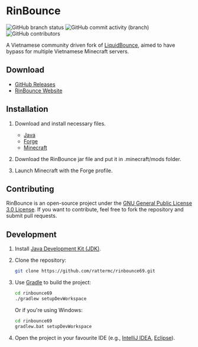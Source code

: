 # RinBounce

![GitHub branch status](https://img.shields.io/github/checks-status/rattermc/rinbounce69/main) ![GitHub commit activity (branch)](https://img.shields.io/github/commit-activity/w/rattermc/rinbounce69/main) ![GitHub contributors](https://img.shields.io/github/contributors/rattermc/rinbounce69)

A Vietnamese community driven fork of [LiquidBounce](https://github.com/CCBlueX/LiquidBounce/tree/legacy), aimed to have bypass for multiple Vietnamese Minecraft servers.

## Download

- [GitHub Releases](https://github.com/rattermc/rinbounce69/releases/latest)
- [RinBounce Website](https://rinbounce.wtf/download)

## Installation

1. Download and install necessary files.

   - [Java](https://java.com/download)
   - [Forge](https://files.minecraftforge.net/)
   - [Minecraft](https://www.minecraft.net/en-us/download)

2. Download the RinBounce jar file and put it in .minecraft/mods folder.

3. Launch Minecraft with the Forge profile.

## Contributing

RinBounce is an open-source project under the [GNU General Public License 3.0 License](https://www.gnu.org/licenses/gpl-3.0.html). If you want to contribute, feel free to fork the repository and submit pull requests.

## Development

1. Install [Java Development Kit (JDK)](https://azul.com/downloads/?package=jdk).
2. Clone the repository:

   ```bash
   git clone https://github.com/rattermc/rinbounce69.git
   ```

3. Use [Gradle](https://gradle.org/install/) to build the project:

   ```bash
   cd rinbounce69
   ./gradlew setupDevWorkspace
   ```

   Or if you're using Windows:

    ```bash
    cd rinbounce69
    gradlew.bat setupDevWorkspace
    ```

4. Open the project in your favourite IDE (e.g., [IntelliJ IDEA](https://www.jetbrains.com/idea/), [Eclipse](https://www.eclipse.org/)).

